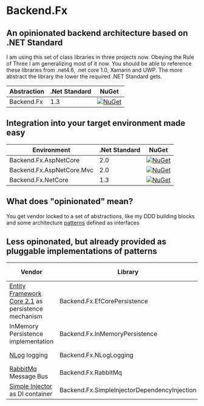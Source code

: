 # Backend.Fx 
## An opinionated backend architecture based on .NET Standard
I am using this set of class libraries in three projects now. Obeying the Rule of Three I am generalizing most of it now. You should be able to reference these libraries from .net4.6, .net core 1.0, Xamarin and UWP. The more abstract the library the lower the required .NET Standard gets.

Abstraction | .Net Standard | NuGet
--- | --- | ---
Backend.Fx | 1.3 | [![NuGet](https://img.shields.io/nuget/v/Backend.Fx.svg)](https://www.nuget.org/packages/Backend.Fx)

## Integration into your target environment made easy

Environment | .Net Standard | NuGet
--- | --- | ---
Backend.Fx.AspNetCore | 2.0 | [![NuGet](https://img.shields.io/nuget/v/Backend.Fx.AspNetCore.svg)](https://www.nuget.org/packages/Backend.Fx.AspNetCore)
Backend.Fx.AspNetCore.Mvc | 2.0 | [![NuGet](https://img.shields.io/nuget/v/Backend.Fx.AspNetCore.Mvc.svg)](https://www.nuget.org/packages/Backend.Fx.AspNetCore.Mvc)
Backend.Fx.NetCore | 1.3 | [![NuGet](https://img.shields.io/nuget/v/Backend.Fx.NetCore.svg)](https://www.nuget.org/packages/Backend.Fx.NetCore)
 
## What does "opinionated" mean?
You get vendor locked to a set of abstractions, like my DDD building blocks and some architecture [patterns](https://github.com/marcwittke/Backend.Fx/tree/main/src/abstractions/Backend.Fx/Patterns) defined as interfaces

## Less opinonated, but already provided as pluggable implementations of patterns

Vendor | Library | .NET Standard | NuGet
--- | --- | --- | ---
[Entity Framework Core 2.1](https://github.com/aspnet/EntityFramework) as persistence mechanism | Backend.Fx.EfCorePersistence | 2.0 | [![NuGet](https://img.shields.io/nuget/v/Backend.Fx.EfCorePersistence.svg)](https://www.nuget.org/packages/Backend.Fx.EfCorePersistence)
InMemory Persistence implementation  | Backend.Fx.InMemoryPersistence | 1.3 | [![NuGet](https://img.shields.io/nuget/v/Backend.Fx.InMemoryPersistence.svg)](https://www.nuget.org/packages/Backend.Fx.InMemoryPersistence)
[NLog](https://github.com/NLog/NLog) logging | Backend.Fx.NLogLogging | 1.6 | [![NuGet](https://img.shields.io/nuget/v/Backend.Fx.NLogLogging.svg)](https://www.nuget.org/packages/Backend.Fx.NLogLogging)
[RabbitMq](https://www.rabbitmq.com/) Message Bus | Backend.Fx.RabbitMq | 1.5 | [![NuGet](https://img.shields.io/nuget/v/Backend.Fx.RabbitMq.svg)](https://www.nuget.org/packages/Backend.Fx.RabbitMq)
[Simple Injector](https://github.com/simpleinjector/SimpleInjector) as DI container | Backend.Fx.SimpleInjectorDependencyInjection | 1.3 | [![NuGet](https://img.shields.io/nuget/v/Backend.Fx.SimpleInjectorDependencyInjection.svg)](https://www.nuget.org/packages/Backend.Fx.SimpleInjectorDependencyInjection)
